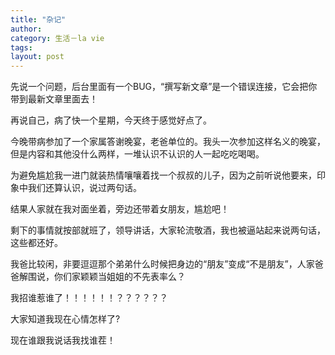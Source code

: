 ```yaml
---
title: "杂记"
author:
category: 生活－la vie
tags: 
layout: post
---
```

先说一个问题，后台里面有一个BUG，“撰写新文章”是一个错误连接，它会把你带到最新文章里面去！

再说自己，病了快一个星期，今天终于感觉好点了。

今晚带病参加了一个家属答谢晚宴，老爸单位的。我头一次参加这样名义的晚宴，但是内容和其他没什么两样，一堆认识不认识的人一起吃吃喝喝。

为避免尴尬我一进门就装热情嚷嚷着找一个叔叔的儿子，因为之前听说他要来，印象中我们还算认识，说过两句话。

结果人家就在我对面坐着，旁边还带着女朋友，尴尬吧！

剩下的事情就按部就班了，领导讲话，大家轮流敬酒，我也被逼站起来说两句话，这些都还好。

我爸比较闲，非要逗逗那个弟弟什么时候把身边的“朋友”变成“不是朋友”，人家爸爸解围说，你们家颖颖当姐姐的不先表率么？

我招谁惹谁了！！！！！！？？？？？？

大家知道我现在心情怎样了?

现在谁跟我说话我找谁茬！


